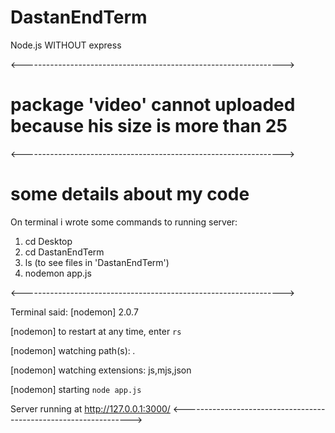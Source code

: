 # DastanEndTerm
Node.js WITHOUT express

<----------------------------------------------------------------->

# package 'video' cannot uploaded because his size is more than 25 

<----------------------------------------------------------------->

# some details about my code
On terminal i wrote  some commands to running server:

1.  cd Desktop
2.  cd DastanEndTerm
3.  ls (to see files in 'DastanEndTerm')
4.  nodemon app.js

<----------------------------------------------------------------->

Terminal said:
[nodemon] 2.0.7

[nodemon] to restart at any time, enter `rs`

[nodemon] watching path(s): *.*

[nodemon] watching extensions: js,mjs,json

[nodemon] starting `node app.js`

Server running at http://127.0.0.1:3000/
<----------------------------------------------------------------->

